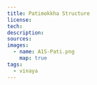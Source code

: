 ```yaml
---
title: Patimokkha Structure
license: 
tech: 
description: 
sources: 
images: 
  - name: A1S-Pati.png
    map: true
tags:
  - vinaya
---
```

